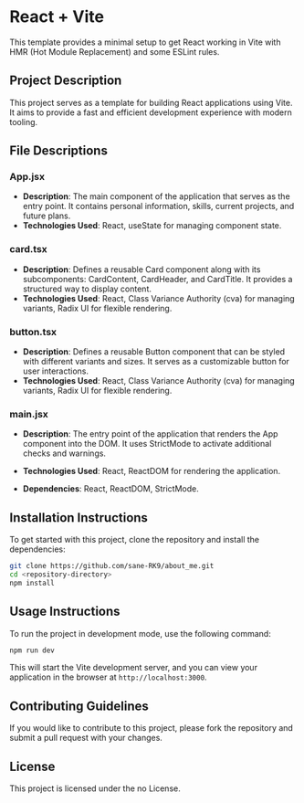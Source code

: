 # React + Vite

This template provides a minimal setup to get React working in Vite with HMR (Hot Module Replacement) and some ESLint rules.

## Project Description
This project serves as a template for building React applications using Vite. It aims to provide a fast and efficient development experience with modern tooling.

## File Descriptions

### App.jsx
- **Description**: The main component of the application that serves as the entry point. It contains personal information, skills, current projects, and future plans.
- **Technologies Used**: React, useState for managing component state.

### card.tsx
- **Description**: Defines a reusable Card component along with its subcomponents: CardContent, CardHeader, and CardTitle. It provides a structured way to display content.
- **Technologies Used**: React, Class Variance Authority (cva) for managing variants, Radix UI for flexible rendering.

### button.tsx
- **Description**: Defines a reusable Button component that can be styled with different variants and sizes. It serves as a customizable button for user interactions.
- **Technologies Used**: React, Class Variance Authority (cva) for managing variants, Radix UI for flexible rendering.

### main.jsx
- **Description**: The entry point of the application that renders the App component into the DOM. It uses StrictMode to activate additional checks and warnings.
- **Technologies Used**: React, ReactDOM for rendering the application.

- **Dependencies**: React, ReactDOM, StrictMode.


## Installation Instructions
To get started with this project, clone the repository and install the dependencies:

```bash
git clone https://github.com/sane-RK9/about_me.git
cd <repository-directory>
npm install
```

## Usage Instructions
To run the project in development mode, use the following command:

```bash
npm run dev
```

This will start the Vite development server, and you can view your application in the browser at `http://localhost:3000`.

## Contributing Guidelines
If you would like to contribute to this project, please fork the repository and submit a pull request with your changes.

## License
This project is licensed under the no License.
